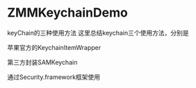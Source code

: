 # ZMMKeychainDemo

keyChain的三种使用方法 这里总结keychain三个使用方法，分别是

苹果官方的KeychainItemWrapper

第三方封装SAMKeychain

通过Security.framework框架使用

